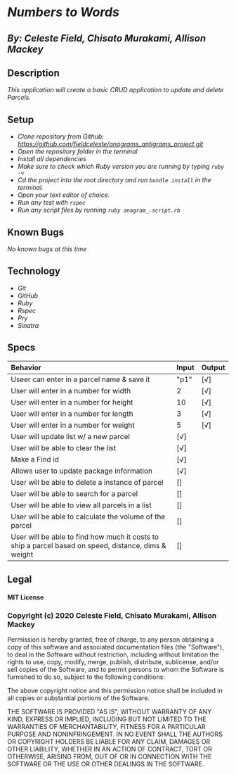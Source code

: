 # _Numbers to Words_
## _By: Celeste Field, Chisato Murakami, Allison Mackey_
## Description

_This application will create a basic CRUD application to update and delete Parcels._

## Setup


* _Clone repository from Github: https://github.com/fieldceleste/anagrams_antigrams_project.git_
* _Open the repository folder in the terminal_
* _Install all dependencies_
* _Make sure to check which Ruby version you are running by typing `ruby -v`_
* _Cd the project into the root directory and run `bundle install` in the terminal._
* _Open your text editor of choice._
* _Run any test with `rspec`_
* _Run any script files by running `ruby anagram_.script.rb`_

## Known Bugs
_No known bugs at this time_

## Technology

* _Git_
* _GitHub_
* _Ruby_
* _Rspec_
* _Pry_
* _Sinatra_


## Specs

|Behavior|Input|Output|
| :-----|:-----|:-----|
| Useer can enter in a parcel name & save it | "p1" | [√]
| User will enter in a number for width| 2 | [√] |
| User will enter in a number for height| 10 | [√] |
| User will enter in a number for length| 3 |  [√] |
| User will enter in a number for weight | 5 | [√] |
| User will update list w/ a new parcel | [√] |
| User will be able to clear the list | [√] |
| Make a Find id | [√] |
| Allows user to update package information | [√] |
| User will be able to delete a instance of parcel | [] |
| User will be able to search for a parcel | [] |
| User will be able to view all parcels in a list | [] |
| User will be able to calculate the volume of the parcel | [] |
| User will be able to find how much it costs to ship a parcel based on speed, distance, dims & weight | [] | 



## Legal

#### MIT License

### Copyright (c) 2020 Celeste Field, Chisato Murakami, Allison Mackey

Permission is hereby granted, free of charge, to any person obtaining a copy
of this software and associated documentation files (the "Software"), to deal
in the Software without restriction, including without limitation the rights
to use, copy, modify, merge, publish, distribute, sublicense, and/or sell
copies of the Software, and to permit persons to whom the Software is
furnished to do so, subject to the following conditions:

The above copyright notice and this permission notice shall be included in all
copies or substantial portions of the Software.

THE SOFTWARE IS PROVIDED "AS IS", WITHOUT WARRANTY OF ANY KIND, EXPRESS OR
IMPLIED, INCLUDING BUT NOT LIMITED TO THE WARRANTIES OF MERCHANTABILITY,
FITNESS FOR A PARTICULAR PURPOSE AND NONINFRINGEMENT. IN NO EVENT SHALL THE
AUTHORS OR COPYRIGHT HOLDERS BE LIABLE FOR ANY CLAIM, DAMAGES OR OTHER
LIABILITY, WHETHER IN AN ACTION OF CONTRACT, TORT OR OTHERWISE, ARISING FROM,
OUT OF OR IN CONNECTION WITH THE SOFTWARE OR THE USE OR OTHER DEALINGS IN THE
SOFTWARE.